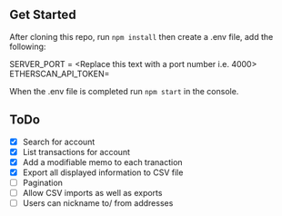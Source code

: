 ## Get Started

After cloning this repo, run `npm install` then create a .env file, add the following:

SERVER_PORT = <Replace this text with a port number i.e. 4000>
ETHERSCAN_API_TOKEN= <Replace this text with your EtherScan API Token>

When the .env file is completed run `npm start` in the console.

## ToDo

- [x] Search for account
- [x] List transactions for account
- [x] Add a modifiable memo to each tranaction
- [x] Export all displayed information to CSV file
- [ ] Pagination
- [ ] Allow CSV imports as well as exports
- [ ] Users can nickname to/ from addresses
